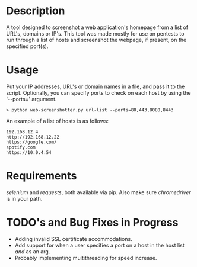 # Description
A tool designed to screenshot a web application's homepage from a list of URL's, domains or IP's. This tool was made mostly for use on pentests to run through a list of hosts and screenshot the webpage, if present, on the specified port(s).

# Usage
Put your IP addresses, URL's or domain names in a file, and pass it to the script. Optionally, you can specify ports to check on each host by using the '--ports=' argument.

```
> python web-screenshotter.py url-list --ports=80,443,8080,8443
```
An example of a list of hosts is as follows:
```
192.168.12.4
http://192.168.12.22
https://google.com/
spotify.com
https://10.0.4.54
```
# Requirements
_selenium_ and _requests_, both available via pip. Also make sure _chromedriver_ is in your path.

# TODO's and Bug Fixes in Progress
- Adding invalid SSL certificate accommodations.
- Add support for when a user specifies a port on a host in the host list _and_ as an arg.
- Probably implementing multithreading for speed increase.
